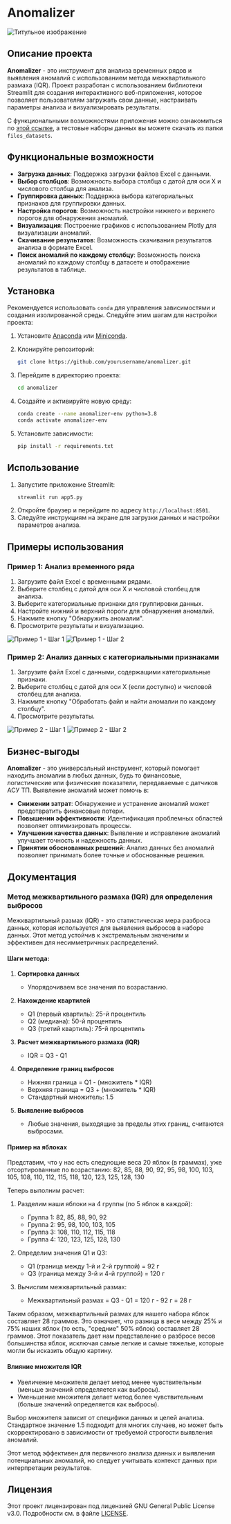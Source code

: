 # Anomalizer

![Титульное изображение](images/titul.jpg)

## Описание проекта

**Anomalizer** - это инструмент для анализа временных рядов и выявления аномалий с использованием метода межквартильного размаха (IQR). Проект разработан с использованием библиотеки Streamlit для создания интерактивного веб-приложения, которое позволяет пользователям загружать свои данные, настраивать параметры анализа и визуализировать результаты.

С функциональными возможностями приложения можно ознакомиться по [этой ссылке](https://anomalizer-d5nj5mqpuwsr8u6bxkxot9.streamlit.app/), а тестовые наборы данных вы можете скачать из папки `files_datasets`.

## Функциональные возможности

- **Загрузка данных**: Поддержка загрузки файлов Excel с данными.
- **Выбор столбцов**: Возможность выбора столбца с датой для оси X и числового столбца для анализа.
- **Группировка данных**: Поддержка выбора категориальных признаков для группировки данных.
- **Настройка порогов**: Возможность настройки нижнего и верхнего порогов для обнаружения аномалий.
- **Визуализация**: Построение графиков с использованием Plotly для визуализации аномалий.
- **Скачивание результатов**: Возможность скачивания результатов анализа в формате Excel.
- **Поиск аномалий по каждому столбцу**: Возможность поиска аномалий по каждому столбцу в датасете и отображение результатов в таблице.

## Установка

Рекомендуется использовать `conda` для управления зависимостями и создания изолированной среды. Следуйте этим шагам для настройки проекта:

1. Установите [Anaconda](https://www.anaconda.com/products/distribution) или [Miniconda](https://docs.conda.io/en/latest/miniconda.html).

2. Клонируйте репозиторий:
    ```sh
    git clone https://github.com/yourusername/anomalizer.git
    ```

3. Перейдите в директорию проекта:
    ```sh
    cd anomalizer
    ```

4. Создайте и активируйте новую среду:
    ```sh
    conda create --name anomalizer-env python=3.8
    conda activate anomalizer-env
    ```

5. Установите зависимости:
    ```sh
    pip install -r requirements.txt
    ```

## Использование

1. Запустите приложение Streamlit:
    ```sh
    streamlit run app5.py
    ```
2. Откройте браузер и перейдите по адресу `http://localhost:8501`.
3. Следуйте инструкциям на экране для загрузки данных и настройки параметров анализа.

## Примеры использования

### Пример 1: Анализ временного ряда

1. Загрузите файл Excel с временными рядами.
2. Выберите столбец с датой для оси X и числовой столбец для анализа.
3. Выберите категориальные признаки для группировки данных.
4. Настройте нижний и верхний пороги для обнаружения аномалий.
5. Нажмите кнопку "Обнаружить аномалии".
6. Просмотрите результаты и визуализацию.

![Пример 1 - Шаг 1](images/datase1_1.png)
![Пример 1 - Шаг 2](images/datase1_2.png)

### Пример 2: Анализ данных с категориальными признаками

1. Загрузите файл Excel с данными, содержащими категориальные признаки.
2. Выберите столбец с датой для оси X (если доступно) и числовой столбец для анализа.
5. Нажмите кнопку "Обработать файл и найти аномалии по каждому столбцу".
6. Просмотрите результаты.

![Пример 2 - Шаг 1](images/datase2_1.png)
![Пример 2 - Шаг 2](images/datase2_2.png)

## Бизнес-выгоды

**Anomalizer** - это универсальный инструмент, который помогает находить аномалии в любых данных, будь то финансовые, логистические или физические показатели, передаваемые с датчиков АСУ ТП. Выявление аномалий может помочь в:

- **Снижении затрат**: Обнаружение и устранение аномалий может предотвратить финансовые потери.
- **Повышении эффективности**: Идентификация проблемных областей позволяет оптимизировать процессы.
- **Улучшении качества данных**: Выявление и исправление аномалий улучшает точность и надежность данных.
- **Принятии обоснованных решений**: Анализ данных без аномалий позволяет принимать более точные и обоснованные решения.

## Документация

### Метод межквартильного размаха (IQR) для определения выбросов

Межквартильный размах (IQR) - это статистическая мера разброса данных, которая используется для выявления выбросов в наборе данных. Этот метод устойчив к экстремальным значениям и эффективен для несимметричных распределений.

#### Шаги метода:

1. **Сортировка данных**
   - Упорядочиваем все значения по возрастанию.

2. **Нахождение квартилей**
   - Q1 (первый квартиль): 25-й процентиль
   - Q2 (медиана): 50-й процентиль
   - Q3 (третий квартиль): 75-й процентиль

3. **Расчет межквартильного размаха (IQR)**
   - IQR = Q3 - Q1

4. **Определение границ выбросов**
   - Нижняя граница = Q1 - (множитель * IQR)
   - Верхняя граница = Q3 + (множитель * IQR)
   - Стандартный множитель: 1.5

5. **Выявление выбросов**
   - Любые значения, выходящие за пределы этих границ, считаются выбросами.

#### Пример на яблоках

Представим, что у нас есть следующие веса 20 яблок (в граммах), уже отсортированные по возрастанию:
82, 85, 88, 90, 92, 95, 98, 100, 103, 105, 108, 110, 112, 115, 118, 120, 123, 125, 128, 130

Теперь выполним расчет:

1. Разделим наши яблоки на 4 группы (по 5 яблок в каждой):
   - Группа 1: 82, 85, 88, 90, 92
   - Группа 2: 95, 98, 100, 103, 105
   - Группа 3: 108, 110, 112, 115, 118
   - Группа 4: 120, 123, 125, 128, 130

2. Определим значения Q1 и Q3:
   - Q1 (граница между 1-й и 2-й группой) = 92 г
   - Q3 (граница между 3-й и 4-й группой) = 120 г

3. Вычислим межквартильный размах:
   - Межквартильный размах = Q3 - Q1 = 120 г - 92 г = 28 г

Таким образом, межквартильный размах для нашего набора яблок составляет 28 граммов. Это означает, что разница в весе между 25% и 75% наших яблок (то есть, "средние" 50% яблок) составляет 28 граммов. Этот показатель дает нам представление о разбросе весов большинства яблок, исключая самые легкие и самые тяжелые, которые могли бы исказить общую картину.

#### Влияние множителя IQR

- Увеличение множителя делает метод менее чувствительным (меньше значений определяется как выбросы).
- Уменьшение множителя делает метод более чувствительным (больше значений определяется как выбросы).

Выбор множителя зависит от специфики данных и целей анализа. Стандартное значение 1.5 подходит для многих случаев, но может быть скорректировано в зависимости от требуемой строгости выявления аномалий.

Этот метод эффективен для первичного анализа данных и выявления потенциальных аномалий, но следует учитывать контекст данных при интерпретации результатов.

## Лицензия

Этот проект лицензирован под лицензией GNU General Public License v3.0. Подробности см. в файле [LICENSE](LICENSE).

